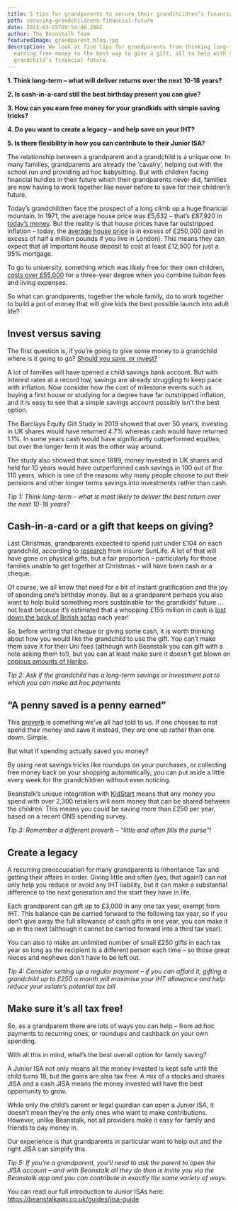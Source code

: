 ```yaml
---
title: 5 tips for grandparents to secure their grandchildren’s financial future
path: securing-grandchildrens-financial-future
date: 2021-03-25T09:54:46.298Z
author: The Beanstalk Team
featuredImage: grandparent_blog.jpg
description: We look at five tips for grandparents from thinking long-term to
  earning free money to the best way to give a gift, all to help with their
  grandchild's financial future.
---
```

**1. Think long-term – what will deliver returns over the next 10-18 years?**

**2. Is cash-in-a-card still the best birthday present you can give?**

**3. How can you earn free money for your grandkids with simple saving tricks?**

**4. Do you want to create a legacy – and help save on your IHT?**

**5. Is there flexibility in how you can contribute to their Junior ISA?**

The relationship between a grandparent and a grandchild is a unique one. In many families, grandparents are already the ‘cavalry’, helping out with the school run and providing ad hoc babysitting. But with children facing financial hurdles in their future which their grandparents never did, families are now having to work together like never before to save for their children’s future.

Today’s grandchildren face the prospect of a long climb up a huge financial mountain. In 1971, the average house price was £5,632 – that’s £87,920 in [today’s money](https://www.thisismoney.co.uk/money/bills/article-1633409/Historic-inflation-calculator-value-money-changed-1900.html). But the reality is that house prices have far outstripped inflation – today, the [average house price](https://propertydata.co.uk/charts/house-prices) is in excess of £250,000 (and in excess of half a million pounds if you live in London). This means they can expect that all important house deposit to cost at least £12,500 for just a 95% mortgage. 

To go to university, something which was likely free for their own children, [costs over £55,000](https://www.savethestudent.org/student-finance/university-study-cost.html) for a three-year degree when you combine tuition fees and living expenses.

So what can grandparents, together the whole family, do to work together to build a pot of money that will give kids the best possible launch into adult life?

## Invest versus saving

The first question is, if you’re going to give some money to a grandchild where is it going to go?  [Should you save, or invest?](https://beanstalkapp.co.uk/articles/saving-vs-investing)

A lot of families will have opened a child savings bank account. But with interest rates at a record low, savings are already struggling to keep pace with inflation. Now consider how the cost of milestone events such as buying a first house or studying for a degree have far outstripped inflation, and it is easy to see that a simple savings account possibly isn’t the best option.

The Barclays Equity Gilt Study in 2019 showed that over 50 years, investing in UK shares would have returned 4.7% whereas cash would have returned 1.1%. In some years cash would have significantly outperformed equities, but over the longer term it was the other way around.

The study also showed that since 1899, money invested in UK shares and held for 10 years would have outperformed cash savings in 100 out of the 110 years, which is one of the reasons why many people choose to put their pensions and other longer terms savings into investments rather than cash.

*Tip 1: Think long-term – what is most likely to deliver the best return over the next 10-18 years?* 

## Cash-in-a-card or a gift that keeps on giving?

Last Christmas, grandparents expected to spend just under £104 on each grandchild, according to [research](https://www.thisismoney.co.uk/money/pensions/article-8962585/Christmas-shopping-Grandparents-set-spend-104-grandchild.html) from insurer SunLife. A lot of that will have gone on physical gifts, but a fair proportion – particularly for those families unable to get together at Christmas – will have been cash or a cheque. 

Of course, we all know that need for a bit of instant gratification and the joy of spending one’s birthday money. But as a grandparent perhaps you also want to help build something more sustainable for the grandkids’ future … not least because it’s estimated that a whopping £155 million in cash is [lost down the back of British sofas](https://www.distinctivechesterfields.com/blog/an-estimated-155-million-lost-down-the-back-of-british-sofas-each-year/) each year!

So, before writing that cheque or giving some cash, it is worth thinking about how you would like the grandchild to use the gift. You can’t make them save it for their Uni fees (although with Beanstalk you can gift with a note asking them to!), but you can at least make sure it doesn’t get blown on [copious amounts of Haribo](https://www.telegraph.co.uk/finance/newsbysector/retailandconsumer/8393779/Haribo-sweet-company-enjoys-sales-with-a-sugary-coating.html).

*Tip 2: Ask if the grandchild has a long-term savings or investment pot to which you can make ad hoc payments*

## “A penny saved is a penny earned”

This [proverb](https://poemanalysis.com/glossary/a-penny-saved-is-a-penny-earned/) is something we’ve all had told to us. If one chooses to not spend their money and save it instead, they are one up rather than one down. Simple.

But what if spending actually saved you money? 

By using neat savings tricks like roundups on your purchases, or collecting free money back on your shopping automatically, you can put aside a little every week for the grandchildren without even noticing.

Beanstalk’s unique integration with [KidStart](https://www.kidstart.co.uk/) means that any money you spend with over 2,300 retailers will earn money that can be shared between the children. This means you could be saving more than £250 per year, based on a recent ONS spending survey.

*Tip 3: Remember a different proverb – “little and often fills the purse”!*

## Create a legacy

A recurring preoccupation for many grandparents is Inheritance Tax and getting their affairs in order. Giving little and often (yes, that again!) can not only help you reduce or avoid any IHT liability, but it can make a substantial difference to the next generation and the start they have in life.

Each grandparent can gift up to £3,000 in any one tax year, exempt from IHT. This balance can be carried forward to the following tax year, so if you don’t give away the full allowance of cash gifts in one year, you can make it up in the next (although it cannot be carried forward into a third tax year).

You can also to make an unlimited number of small £250 gifts in each tax year so long as the recipient is a different person each time – so those great nieces and nephews don’t have to be left out.

*Tip 4: Consider setting up a regular payment – if you can afford it, gifting a grandchild up to £250 a month will maximise your IHT allowance and help reduce your estate’s potential tax bill*

## Make sure it’s all tax free!

So, as a grandparent there are lots of ways you can help – from ad hoc payments to recurring ones, or roundups and cashback on your own spending.

With all this in mind, what’s the best overall option for family saving? 

A Junior ISA not only means all the money invested is kept safe until the child turns 18, but the gains are also tax free. A mix of a stocks and shares JISA and a cash JISA means the money invested will have the best opportunity to grow.

While only the child’s parent or legal guardian can open a Junior ISA, it doesn’t mean they’re the only ones who want to make contributions. However, unlike Beanstalk, not all providers make it easy for family and friends to pay money in.

Our experience is that grandparents in particular want to help out and the right JISA can simplify this. 

*Tip 5: If you’re a grandparent, you’ll need to ask the parent to open the JISA account – and with Beanstalk all they do then is invite you via the Beanstalk app and you can contribute in exactly the same variety of ways.* 

You can read our full introduction to Junior ISAs here: <https://beanstalkapp.co.uk/guides/jisa-guide>